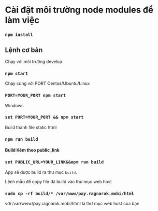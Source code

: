 # Cài đặt môi trường node modules để làm việc

### `npm install`

## Lệnh cơ bản

Chạy với môi trường develop

### `npm start`

Chạy cùng với PORT
Centos/Ubuntu/Linux
### `PORT=YOUR_PORT npm start`
Windows
### `set PORT=YOUR_PORT && npm start`
Build thành file static html
### `npm run build`
#### Build Kèm theo public_link
### `set PUBLIC_URL=YOUR_LINK&&npm run build`

App sẽ được build ra thư mục `build`.

Lệnh mẫu để copy file đã build vào thư mục web host
### `sudo cp -rf build/* /var/www/pay.ragnarok.mobi/html`
với /var/www/pay.ragnarok.mobi/html là thư mục web host của bạn
